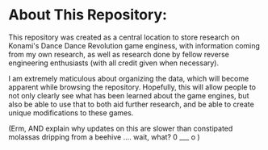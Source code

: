 # About This Repository:
This repository was created as a central location to store research on Konami's Dance Dance Revolution game enginess, with information coming from my own research, as well as research done by fellow reverse engineering enthusiasts (with all credit given when necessary).

I am extremely maticulous about organizing the data, which will become apparent while browsing the repository.  Hopefully, this will allow people to not only clearly see what has been learned about the game engines, but also be able to use that to both aid further
research, and be able to create unique modifications to these games.

(Erm, AND explain why updates on this are slower than constipated molassas dripping from a beehive .... wait, what?  0 ___ o )
